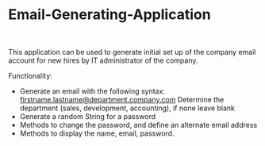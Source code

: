 # Email-Generating-Application
﻿

This application can be used to generate initial set up of the company email account for new hires by IT administrator of the company.

Functionality:
  + Generate an email with the following syntax: firstname.lastname@department.company.com Determine the department (sales, development, accounting), if none leave blank
  + Generate a random String for a password
  + Methods to change the password, and define an alternate email address
  + Methods to display the name, email, password.
